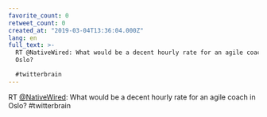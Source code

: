 ```yaml
---
favorite_count: 0
retweet_count: 0
created_at: "2019-03-04T13:36:04.000Z"
lang: en
full_text: >-
  RT @NativeWired: What would be a decent hourly rate for an agile coach in
  Oslo?

  #twitterbrain
---
```


RT [@NativeWired](https://twitter.com/NativeWired): What would be a decent
hourly rate for an agile coach in Oslo? #twitterbrain

